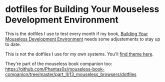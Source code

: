 # dotfiles for Building Your Mouseless Development Environment

This is the dotfiles I use to test every month if my book, [Building Your Mouseless Development Environment](https://themoouseless.dev) needs some adjustements to stay up to date.

This is not the dotfiles I use for my own systems. You'll [find theme here](https://github.com/Phantas0s/.dotfiles).

They're part of the mouseless book companion too: https://github.com/Phantas0s/mouseless-book-companion/tree/master/part_II/13_mouseless_browsers/dotfiles
